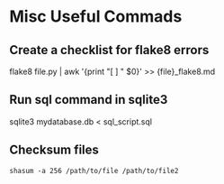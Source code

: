 # Misc Useful Commads

## Create a checklist for flake8 errors
flake8 file.py | awk '{print "[ ] " $0}' >> {file}_flake8.md

## Run sql command in sqlite3
sqlite3 mydatabase.db < sql_script.sql

## Checksum files

`shasum -a 256 /path/to/file /path/to/file2`
